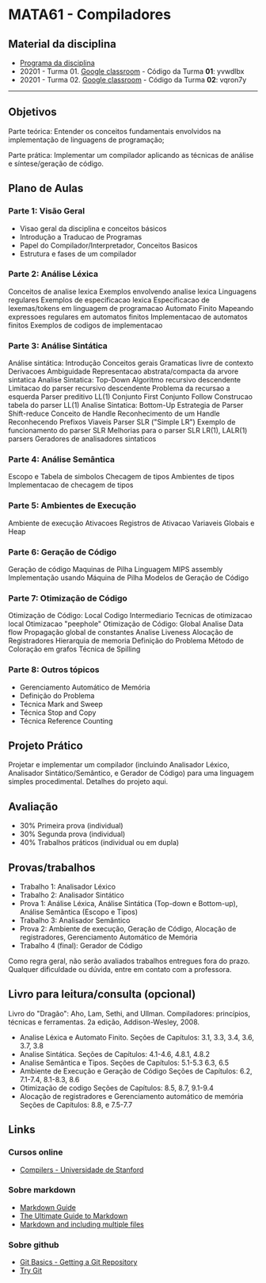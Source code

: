 # MATA61 - Compiladores
## Material da disciplina

+ [Programa da disciplina](../master/MATA61-Compiladores-20122.pdf)
+ 20201 - Turma 01. [Google classroom](https://classroom.google.com/c/Mzk4MjUwNTM3MDZa) - Código da Turma **01**: yvwdlbx
+ 20201 - Turma 02. [Google classroom](https://classroom.google.com/c/Mzk4MjUwNTM3MjJa) - Código da Turma **02**: vqron7y

---
## Objetivos
Parte teórica: Entender os conceitos fundamentais envolvidos na implementação de linguagens de programação;

Parte prática: Implementar um compilador aplicando as técnicas de análise e síntese/geração de código.

## Plano de Aulas

### Parte 1: Visão Geral

- Visao geral da disciplina e conceitos básicos
- Introdução a Traducao de Programas
- Papel do Compilador/Interpretador, Conceitos Basicos
- Estrutura e fases de um compilador

### Parte 2: Análise Léxica

Conceitos de analise lexica
Exemplos envolvendo analise lexica
Linguagens regulares
Exemplos de especificacao lexica
Especificacao de lexemas/tokens em linguagem de programacao
Automato Finito
Mapeando expressoes regulares em automatos finitos
Implementacao de automatos finitos
Exemplos de codigos de implementacao

### Parte 3: Análise Sintática

Análise sintática: Introdução
Conceitos gerais
Gramaticas livre de contexto
Derivacoes
Ambiguidade
Representacao abstrata/compacta da arvore sintatica
Analise Sintatica: Top-Down
Algoritmo recursivo descendente
Limitacao do parser recursivo descendente
Problema da recursao a esquerda
Parser preditivo LL(1)
Conjunto First
Conjunto Follow
Construcao tabela do parser LL(1)
Analise Sintatica: Bottom-Up
Estrategia de Parser Shift-reduce
Conceito de Handle
Reconhecimento de um Handle
Reconhecendo Prefixos Viaveis
Parser SLR ("Simple LR")
Exemplo de funcionamento do parser SLR
Melhorias para o parser SLR
LR(1), LALR(1) parsers
Geradores de analisadores sintaticos

### Parte 4: Análise Semântica

Escopo e Tabela de simbolos
Checagem de tipos
Ambientes de tipos
Implementacao de checagem de tipos


### Parte 5: Ambientes de Execução

Ambiente de execução
Ativacoes
Registros de Ativacao
Variaveis Globais e Heap

### Parte 6: Geração de Código

Geração de código
Maquinas de Pilha
Linguagem MIPS assembly
Implementação usando Máquina de Pilha
Modelos de Geração de Código

### Parte 7: Otimização de Código
Otimização de Código: Local
Codigo Intermediario
Tecnicas de otimizacao local
Otimizacao "peephole"
Otimização de Código: Global
Analise Data flow
Propagação global de constantes
Analise Liveness
Alocação de Registradores
Hierarquia de memoria
Definição do Problema
Método de Coloração em grafos
Técnica de Spilling

### Parte 8: Outros tópicos
- Gerenciamento Automático de Memória
- Definição do Problema
 - Técnica Mark and Sweep
- Técnica Stop and Copy
- Técnica Reference Counting

## Projeto Prático
Projetar e implementar um compilador (incluindo Analisador Léxico, Analisador Sintático/Semântico, e Gerador de Código) para uma linguagem simples procedimental. Detalhes do projeto aqui.

## Avaliação
- 30% Primeira prova (individual)
- 30% Segunda prova (individual)
- 40% Trabalhos práticos (individual ou em dupla)

## Provas/trabalhos

- Trabalho 1: Analisador Léxico
- Trabalho 2: Analisador Sintático
- Prova 1: Análise Léxica, Análise Sintática (Top-down e Bottom-up), Análise Semântica (Escopo e Tipos)
- Trabalho 3: Analisador Semântico
- Prova 2: Ambiente de execução, Geração de Código, Alocação de registradores, Gerenciamento Automático de Memória
- Trabalho 4 (final): Gerador de Código

Como regra geral, não serão avaliados trabalhos entregues fora do prazo. Qualquer dificuldade ou dúvida, entre em contato com a professora.

## Livro para leitura/consulta (opcional)

Livro do "Dragão": Aho, Lam, Sethi, and Ullman. Compiladores: princípios, técnicas e ferramentas. 2a edição, Addison-Wesley, 2008.

- Analise Léxica e Automato Finito.
Seções de Capítulos: 3.1, 3.3, 3.4, 3.6, 3.7, 3.8
- Analise Sintática.
Seções de Capítulos: 4.1-4.6, 4.8.1, 4.8.2
- Analise Semântica e Tipos.
Seções de Capítulos: 5.1-5.3 6.3, 6.5
- Ambiente de Execução e Geração de Código
Seções de Capítulos: 6.2, 7.1-7.4, 8.1-8.3, 8.6
- Otimização de codigo
Seções de Capítulos: 8.5, 8.7, 9.1-9.4
- Alocação de registradores e Gerenciamento automático de memória
Seções de Capítulos: 8.8, e 7.5-7.7

## Links

### Cursos online 

+ [Compilers - Universidade de Stanford](http://openclassroom.stanford.edu/MainFolder/CoursePage.php?course=Compilers) 

### Sobre markdown

+ [Markdown Guide](https://www.markdownguide.org/basic-syntax/)
+ [The Ultimate Guide to Markdown](https://blog.ghost.org/markdown/)
+ [Markdown and including multiple files](https://stackoverflow.com/questions/4779582/markdown-and-including-multiple-files)

### Sobre github 

+ [Git Basics - Getting a Git Repository](https://git-scm.com/book/en/v2/Git-Basics-Getting-a-Git-Repository)
+ [Try Git](https://try.github.io/levels/1/challenges/1)
